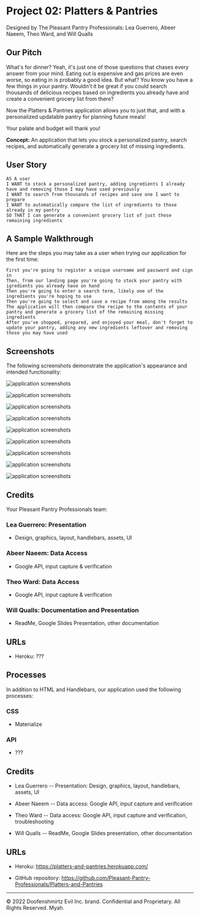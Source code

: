 # Project 02: Platters & Pantries

Designed by The Pleasant Pantry Professionals: Lea Guerrero, Abeer Naeem, Theo Ward, and Will Qualls

## Our Pitch

What's for dinner?  Yeah, it's just one of those questions that chases every answer from your mind.  Eating out is expensive and gas prices are even worse, so eating in is probably a good idea.  But what?  You know you have a few things in your pantry.  Wouldn't it be great if you could search thousands of delicious recipes based on ingredients you already have and create a convenient grocery list from there?

Now the Platters & Pantries application allows you to just that, and with a personalized updatable pantry for planning future meals!

Your palate and budget will thank you!

**Concept:** An application that lets you stock a personalized pantry, search recipes, and automatically generate a grocery list of missing ingredients.

## User Story

```
AS A user
I WANT to stock a personalized pantry, adding ingredients I already have and removing those I may have used previously
I WANT to search from thousands of recipes and save one I want to prepare
I WANT to automatically compare the list of ingredients to those already in my pantry
SO THAT I can generate a convenient grocery list of just those remaining ingredients
```

## A Sample Walkthrough

Here are the steps you may take as a user when trying our application for the first time:

```
First you're going to register a unique username and password and sign in
Then, from our landing page you're going to stock your pantry with igredients you already have on hand
Then you're going to enter a search term, likely one of the ingredients you're hoping to use
Then you're going to select and save a recipe from among the results
The application will then compare the recipe to the contents of your pantry and generate a grocery list of the remaining missing ingredients
After you've shopped, prepared, and enjoyed your meal, don't forget to update your pantry, adding any new ingredients leftover and removing those you may have used
```

## Screenshots

The following screenshots demonstrate the application's appearance and intended functionality:

![application screenshots](./screenshots/Screen%20Shot%202022-05-14%20at%2011.05.19%20AM.png)

![application screenshots](./screenshots/Screen%20Shot%202022-05-14%20at%2011.05.44%20AM.png)

![application screenshots](./screenshots/Screen%20Shot%202022-05-14%20at%2011.06.14%20AM.png)

![application screenshots](./screenshots/Screen%20Shot%202022-05-14%20at%2011.07.19%20AM.png)

![application screenshots](./screenshots/Screen%20Shot%202022-05-14%20at%2011.07.35%20AM.png)

![application screenshots](./screenshots/Screen%20Shot%202022-05-14%20at%2011.07.53%20AM.png)

![application screenshots](./screenshots/Screen%20Shot%202022-05-14%20at%2011.08.03%20AM.png)

![application screenshots](./screenshots/Screen%20Shot%202022-05-14%20at%2011.08.16%20AM.png)

![application screenshots](./screenshots/Screen%20Shot%202022-05-14%20at%2011.08.26%20AM.png)


## Credits

Your Pleasant Pantry Professionals team: 

### Lea Guerrero: Presentation

* Design, graphics, layout, handlebars, assets, UI

### Abeer Naeem: Data Access

* Google API, input capture & verification

### Theo Ward: Data Access

* Google API, input capture & verification

### Will Qualls: Documentation and Presentation

* ReadMe, Google Slides Presentation, other documentation

## URLs

* Heroku: ???

## Processes

In addition to HTML and Handlebars, our application used the following processes: 

### CSS

* Materialize

### API

* ???

## Credits

* Lea Guerrero -- Presentation: Design, graphics, layout, handlebars, assets, UI

* Abeer Naeem -- Data access: Google API, input capture and verification

* Theo Ward -- Data access: Google API, input capture and verification, troubleshooting

* Will Qualls -- ReadMe, Google Slides presentation, other documentation

## URLs

* Heroku: https://platters-and-pantries.herokuapp.com/

* GitHub repository: https://github.com/Pleasant-Pantry-Professionals/Platters-and-Pantries

- - -
© 2022 Doofenshmirtz Evil Inc. brand. Confidential and Proprietary. All Rights Reserved. Myah.
